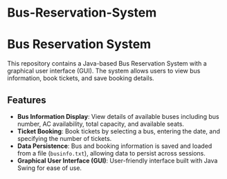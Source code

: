 # Bus-Reservation-System
# Bus Reservation System

This repository contains a Java-based Bus Reservation System with a graphical user interface (GUI). The system allows users to view bus information, book tickets, and save booking details.

## **Features**

- **Bus Information Display**: View details of available buses including bus number, AC availability, total capacity, and available seats.
- **Ticket Booking**: Book tickets by selecting a bus, entering the date, and specifying the number of tickets.
- **Data Persistence**: Bus and booking information is saved and loaded from a file (`businfo.txt`), allowing data to persist across sessions.
- **Graphical User Interface (GUI)**: User-friendly interface built with Java Swing for ease of use.
